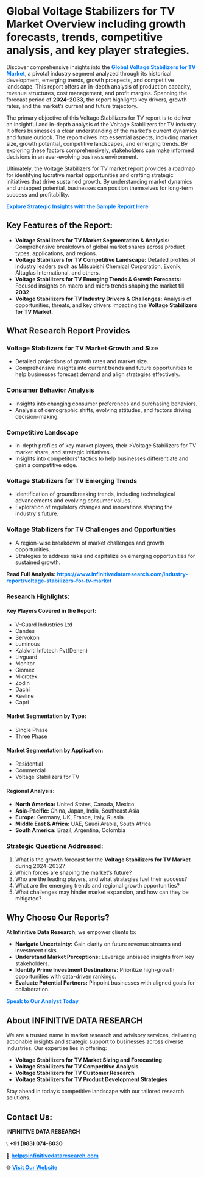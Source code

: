 <h1>Global Voltage Stabilizers for TV Market Overview including growth forecasts, trends, competitive analysis, and key player strategies.</h1>
<p>
Discover comprehensive insights into the 
<a href="https://www.infinitivedataresearch.com/industry-report/voltage-stabilizers-for-tv-market" rel="dofollow" style="color: #007BFF; text-decoration: none;"><strong>Global Voltage Stabilizers for TV Market</strong></a>, a pivotal industry segment analyzed through its historical development, emerging trends, growth prospects, and competitive landscape. This report offers an in-depth analysis of production capacity, revenue structures, cost management, and profit margins. Spanning the forecast period of <strong>2024–2033</strong>, the report highlights key drivers, growth rates, and the market’s current and future trajectory.
</p>
<p>
The primary objective of this Voltage Stabilizers for TV report is to deliver an insightful and in-depth analysis of the Voltage Stabilizers for TV industry. It offers businesses a clear understanding of the market's current dynamics and future outlook. The report dives into essential aspects, including market size, growth potential, competitive landscapes, and emerging trends. By exploring these factors comprehensively, stakeholders can make informed decisions in an ever-evolving business environment.
</p>
<p>
Ultimately, the Voltage Stabilizers for TV market report provides a roadmap for identifying lucrative market opportunities and crafting strategic initiatives that drive sustained growth. By understanding market dynamics and untapped potential, businesses can position themselves for long-term success and profitability.
</p>
<p>
<a href="https://www.infinitivedataresearch.com/request-sample/reportId=110266" style="color: #007BFF; text-decoration: none;"><strong>Explore Strategic Insights with the Sample Report Here</strong></a>
</p>

<h2>Key Features of the Report:</h2>
<ul>
<li><strong>Voltage Stabilizers for TV Market Segmentation & Analysis:</strong> Comprehensive breakdown of global market shares across product types, applications, and regions.</li>
<li><strong>Voltage Stabilizers for TV Competitive Landscape:</strong> Detailed profiles of industry leaders such as Mitsubishi Chemical Corporation, Evonik, Altuglas International, and others.</li>
<li><strong>Voltage Stabilizers for TV Emerging Trends & Growth Forecasts:</strong> Focused insights on macro and micro trends shaping the market till <strong>2032</strong>.</li>
<li><strong>Voltage Stabilizers for TV Industry Drivers & Challenges:</strong> Analysis of opportunities, threats, and key drivers impacting the <strong>Voltage Stabilizers for TV Market</strong>.</li>
</ul>

<h2>What Research Report Provides</h2>
<h3>Voltage Stabilizers for TV Market Growth and Size</h3>
<ul>
<li>Detailed projections of growth rates and market size.</li>
<li>Comprehensive insights into current trends and future opportunities to help businesses forecast demand and align strategies effectively.</li>
</ul>

<h3>Consumer Behavior Analysis</h3>
<ul>
<li>Insights into changing consumer preferences and purchasing behaviors.</li>
<li>Analysis of demographic shifts, evolving attitudes, and factors driving decision-making.</li>
</ul>

<h3>Competitive Landscape</h3>
<ul>
<li>In-depth profiles of key market players, their >Voltage Stabilizers for TV market share, and strategic initiatives.</li>
<li>Insights into competitors' tactics to help businesses differentiate and gain a competitive edge.</li>
</ul>

<h3>Voltage Stabilizers for TV Emerging Trends</h3>
<ul>
<li>Identification of groundbreaking trends, including technological advancements and evolving consumer values.</li>
<li>Exploration of regulatory changes and innovations shaping the industry's future.</li>
</ul>

<h3>Voltage Stabilizers for TV Challenges and Opportunities</h3>
<ul>
<li>A region-wise breakdown of market challenges and growth opportunities.</li>
<li>Strategies to address risks and capitalize on emerging opportunities for sustained growth.</li>
</ul>
<p><strong>Read Full Analysis:</strong> <a href="https://www.infinitivedataresearch.com/industry-report/voltage-stabilizers-for-tv-market" rel="dofollow" style="color: #007BFF; text-decoration: none;"><strong>https://www.infinitivedataresearch.com/industry-report/voltage-stabilizers-for-tv-market</strong></a></p>
<h3>Research Highlights:</h3>
<h4>Key Players Covered in the Report:</h4>
<ul><li>V-Guard Industries Ltd</li><li>Candes</li><li>Servokon</li><li>Luminous</li><li>Kalakriti Infotech Pvt(Denen)</li><li>Livguard</li><li>Monitor</li><li>Giomex</li><li>Microtek</li><li>Zodin</li><li>Dachi</li><li>Keeline</li><li>Capri</li></ul>
<h4>Market Segmentation by Type:</h4>
<ul><li>Single Phase</li><li>Three Phase</li></ul>
<h4>Market Segmentation by Application:</h4>
<ul><li>Residential</li><li>Commercial</li><li>Voltage Stabilizers for TV</li></ul>

<h4>Regional Analysis:</h4>
<ul>
<li><strong>North America:</strong> United States, Canada, Mexico</li>
<li><strong>Asia-Pacific:</strong> China, Japan, India, Southeast Asia</li>
<li><strong>Europe:</strong> Germany, UK, France, Italy, Russia</li>
<li><strong>Middle East & Africa:</strong> UAE, Saudi Arabia, South Africa</li>
<li><strong>South America:</strong> Brazil, Argentina, Colombia</li>
</ul>

<h3>Strategic Questions Addressed:</h3>
<ol>
<li>What is the growth forecast for the <strong>Voltage Stabilizers for TV Market</strong> during 2024–2032?</li>
<li>Which forces are shaping the market's future?</li>
<li>Who are the leading players, and what strategies fuel their success?</li>
<li>What are the emerging trends and regional growth opportunities?</li>
<li>What challenges may hinder market expansion, and how can they be mitigated?</li>
</ol>

<h2>Why Choose Our Reports?</h2>
<p>At <strong>Infinitive Data Research</strong>, we empower clients to:</p>
<ul>
<li><strong>Navigate Uncertainty:</strong> Gain clarity on future revenue streams and investment risks.</li>
<li><strong>Understand Market Perceptions:</strong> Leverage unbiased insights from key stakeholders.</li>
<li><strong>Identify Prime Investment Destinations:</strong> Prioritize high-growth opportunities with data-driven rankings.</li>
<li><strong>Evaluate Potential Partners:</strong> Pinpoint businesses with aligned goals for collaboration.</li>
</ul>
<p><a href="https://www.infinitivedataresearch.com/industry-report/voltage-stabilizers-for-tv-market" rel="dofollow" style="color: #007BFF; text-decoration: none;"><strong>Speak to Our Analyst Today</strong></a></p>

<h2>About INFINITIVE DATA RESEARCH</h2>
<p>We are a trusted name in market research and advisory services, delivering actionable insights and strategic support to businesses across diverse industries. Our expertise lies in offering:</p>
<ul>
<li><strong>Voltage Stabilizers for TV Market Sizing and Forecasting</strong></li>
<li><strong>Voltage Stabilizers for TV Competitive Analysis</strong></li>
<li><strong>Voltage Stabilizers for TV Customer Research</strong></li>
<li><strong>Voltage Stabilizers for TV Product Development Strategies</strong></li>
</ul>
<p>Stay ahead in today’s competitive landscape with our tailored research solutions.</p>

<h2>Contact Us:</h2>
<p><strong>INFINITIVE DATA RESEARCH</strong></p>
<p>📞 <strong>+91 (883) 074-8030</strong></p>
<p>📧 <strong><a href="mailto:help@infinitivedataresearch.com" style="color: #007BFF;">help@infinitivedataresearch.com</a></strong></p>
<p>🌐 <strong><a href="https://www.infinitivedataresearch.com" rel="dofollow" style="color: #007BFF;">Visit Our Website</a></strong></p>